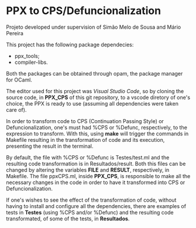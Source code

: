 # PPX to CPS/Defuncionalization

Projeto developed under supervision of Simão Melo de Sousa and Mário Pereira

This project has the following package dependecies:

+ ppx_tools;
+ compiler-libs.

Both the packages can be obtained through opam, the package manager for OCaml.

The editor used for this project was *Visual Studio Code*, so by cloning the source code, in **PPX_CPS** of this git repository, to a vscode diretory of one's choice, the PPX is ready to use (assuming all dependencies were taken care of).

In order to transform code to CPS (Continuation Passing Style) or Defuncionalization, one's must had %CPS or %Defunc, respectively, to the expression to transform. With this, using **make** will trigger the commands in Makefile resulting in the transformation of code and its execution, presenting the result in the terminal. 

By default, the file with %CPS or %Defunc is Testes/test.ml and the resulting code transformation is in Resultados/result. Both this files can be changed by altering the variables **FILE** and **RESULT**, respectively, in Makefile. The file ppxCPS.ml, inside **PPX_CPS**, is responsible to make all the necessary changes in the code in order to have it transformed into CPS or Defuncionalization.

If one's wishes to see the effect of the transformation of code, without having to install and configure all the dependencies, there are examples of tests in **Testes** (using %CPS and/or %Defunc) and the resulting code transformated, of some of the tests, in **Resultados**.

